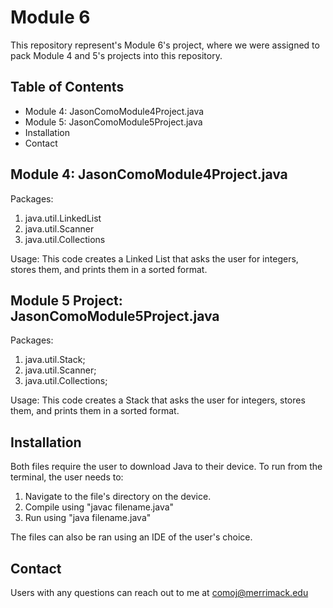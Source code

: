# Module 6
This repository represent's Module 6's project, where we were assigned to pack Module 4 and 5's projects into this repository. 

## Table of Contents 
- Module 4: JasonComoModule4Project.java
- Module 5: JasonComoModule5Project.java
- Installation
- Contact

## Module 4: JasonComoModule4Project.java
Packages: 
1. java.util.LinkedList
2. java.util.Scanner
3. java.util.Collections

Usage:
This code creates a Linked List that asks the user for integers, stores them, and prints them in a sorted format.

## Module 5 Project: JasonComoModule5Project.java
Packages:
1. java.util.Stack;
2. java.util.Scanner;
3. java.util.Collections;

Usage:
This code creates a Stack that asks the user for integers, stores them, and prints them in a sorted format.

## Installation
Both files require the user to download Java to their device. To run from the terminal, the user needs to:
1. Navigate to the file's directory on the device.
2. Compile using "javac filename.java"
3. Run using "java filename.java"
   
The files can also be ran using an IDE of the user's choice.

## Contact
Users with any questions can reach out to me at comoj@merrimack.edu



